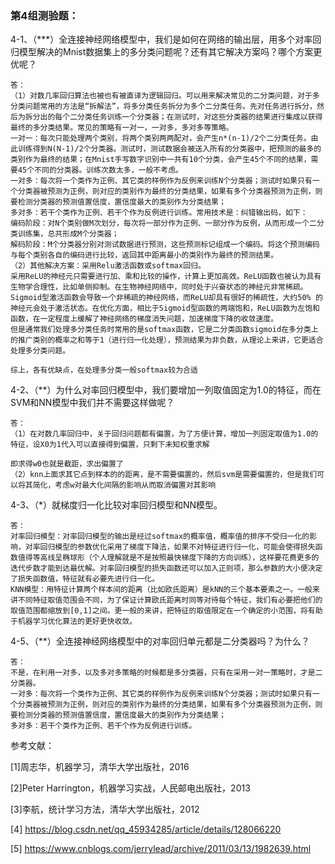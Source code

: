 ### 第4组测验题： ###
4-1、（***）全连接神经网络模型中，我们是如何在网络的输出层，用多个对率回归模型解决的Mnist数据集上的多分类问题呢？还有其它解决方案吗？哪个方案更优呢？
	
	答：
	（1）对数几率回归算法也被也有被直译为逻辑回归。可以用来解决常见的二分类问题，对于多分类问题常用的方法是“拆解法”，将多分类任务拆分为多个二分类任务。先对任务进行拆分，然后为拆分出的每个二分类任务训练一个分类器；在测试时，对这些分类器的结果进行集成以获得最终的多分类结果。常见的策略有一对一，一对多，多对多等策略。
	一对一：每次只能处理两个类别，将两个类别两两配对，会产生n*(n-1)/2个二分类任务。由此训练得到N(N-1)/2个分类器。测试时，测试数据会被送入所有的分类器中，把预测的最多的类别作为最终的结果；在Mnist手写数字识别中一共有10个分类，会产生45个不同的结果，需要45个不同的分类器。训练次数太多，一般不考虑。
	一对多：每次将一个类作为正例、其它类的样例作为反例来训练N个分类器；测试时如果只有一个分类器被预测为正例，则对应的类别作为最终的分类结果，如果有多个分类器预测为正例，则要检测分类器的预测值置信度，置信度最大的类别作为分类结果；
	多对多：若干个类作为正例、若干个作为反例进行训练。常用技术是：纠错输出码，如下：
	编码阶段：对N个类别做M次划分，每次将一部分作为正例、一部分作为反例，从而形成一个二分类训练集，总共形成M个分类器；
	解码阶段：M个分类器分别对测试数据进行预测，这些预测标记组成一个编码。将这个预测编码与每个类别各自的编码进行比较，返回其中距离最小的类别作为最终的预测结果。
	（2）其他解决方案：采用Relu激活函数或softmax回归。
	采用ReLU的神经元只需要进行加、乘和比较的操作，计算上更加高效。ReLU函数也被认为具有生物学合理性，比如单侧抑制。在生物神经网络中，同时处于兴奋状态的神经元非常稀疏。Sigmoid型激活函数会导致一个非稀疏的神经网络，而ReLU却具有很好的稀疏性，大约50% 的神经元会处于激活状态。在优化方面，相比于Sigmoid型函数的两端饱和，ReLU函数为左饱和函数，在一定程度上缓解了神经网络的梯度消失问题，加速梯度下降的收敛速度。
	但是通常我们处理多分类任务时常用的是softmax函数，它是二分类函数sigmoid在多分类上的推广类别的概率之和等于1（进行归一化处理），预测结果为非负数，从理论上来讲，它更适合处理多分类问题。
	 
	综上，各有优缺点，在处理多分类一般softmax较为合适
4-2、（**）为什么对率回归模型中，我们要增加一列取值固定为1.0的特征，而在SVM和NN模型中我们并不需要这样做呢？

	答：
	（1）在对数几率回归中，关于回归问题都有偏置，为了方便计算，增加一列固定取值为1.0的特征，设X0为1代入可以直接得到偏置，只剩下未知权重求解
	 
	即求得w0也就是截距，求出偏置了
	（2）knn上面求其它点到样本的的距离，是不需要偏置的，然后svm是需要偏置的，但是我们可以将其简化，考虑w对最大化间隔的影响从而取消偏置对其影响
4-3、（*）就梯度归一化比较对率回归模型和NN模型。

	答：
	对率回归模型：对率回归模型的输出是经过softmax的概率值，概率值的排序不受归一化的影响，对率回归模型的参数优化采用了梯度下降法，如果不对特征进行归一化，可能会使得损失函数值得等高线呈椭球形（个人理解就是不是按照最快梯度下降的方向训练），这样要花费更多的迭代步数才能到达最优解。对率回归模型的损失函数还可以加入正则项，那么参数的大小便决定了损失函数值，特征就有必要先进行归一化。
	KNN模型：用特征计算两个样本间的距离（比如欧氏距离）是kNN的三个基本要素之一。一般来讲不同特征取值范围会不同，为了保证计算欧氏距离时同等对待每个特征，我们有必要把他们的取值范围都缩放到[0,1]之间。更一般的来讲，把特征的取值限定在一个确定的小范围，将有助于机器学习优化算法的更好更快收敛。
4-5、（**）全连接神经网络模型中的对率回归单元都是二分类器吗？为什么？ 
	
	答：
	不是，在利用一对多，以及多对多策略的时候都是多分类器，只有在采用一对一策略时，才是二分类器。
	一对多：每次将一个类作为正例、其它类的样例作为反例来训练N个分类器；测试时如果只有一个分类器被预测为正例，则对应的类别作为最终的分类结果，如果有多个分类器预测为正例，则要检测分类器的预测值置信度，置信度最大的类别作为分类结果；
	多对多：若干个类作为正例、若干个作为反例进行训练。



参考文献：

[1]周志华，机器学习，清华大学出版社，2016

[2]Peter Harrington，机器学习实战，人民邮电出版社，2013

[3]李航，统计学习方法，清华大学出版社，2012

[4] https://blog.csdn.net/qq_45934285/article/details/128066220

[5] https://www.cnblogs.com/jerrylead/archive/2011/03/13/1982639.html
